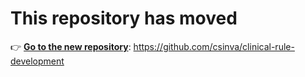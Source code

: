 # This repository has moved

👉 **[Go to the new repository](https://github.com/csinva/clinical-rule-development)**: https://github.com/csinva/clinical-rule-development
